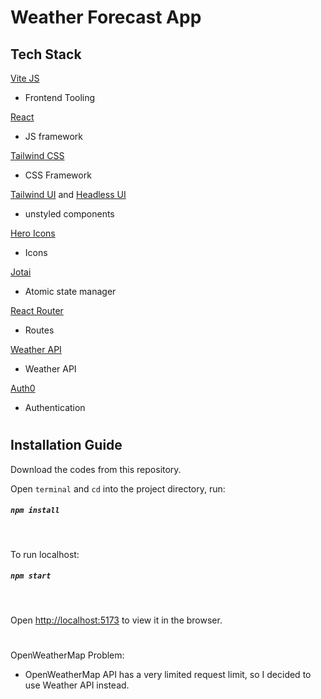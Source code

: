 # Weather Forecast App

## Tech Stack

[Vite JS](https://vitejs.dev)
<ul>
    <li>Frontend Tooling</li>
</ul>

[React](https://reactjs.org)
<ul>
    <li>JS framework</li>
</ul>

[Tailwind CSS](https://tailwindcss.com)
<ul>
    <li>CSS Framework</li>
</ul>

[Tailwind UI](https://tailwindui.com) and [Headless UI](https://headlessui.com/)
<ul>
    <li>unstyled components</li>
</ul>

[Hero Icons](https://heroicons.com)
<ul>
    <li>Icons</li>
</ul>

[Jotai](https://jotai.org)
<ul>
    <li>Atomic state manager</li>
</ul>

[React Router](https://reactrouter.com/en/main)
<ul>
    <li>Routes</li>
</ul>

[Weather API](https://www.weatherapi.com)
<ul>
    <li>Weather API</li>
</ul>

[Auth0](https://auth0.com)
<ul>
    <li>Authentication</li>
</ul>

#
## Installation Guide

Download the codes from this repository.

Open `terminal` and `cd` into the project directory, run:
##### `npm install`
<br>

To run localhost:

##### `npm start`
<br>

Open [http://localhost:5173](http://localhost:5173) to view it in the browser.
#
OpenWeatherMap Problem:
<ul>
    <li>OpenWeatherMap API has a very limited request limit, so I decided to use Weather API instead.</li>
</ul>